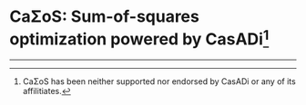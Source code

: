 # CaΣoS: Sum-of-squares optimization powered by CasADi[^1]

-----
[^1]: CaΣoS has been neither supported nor endorsed by CasADi or any of its affilitiates.
